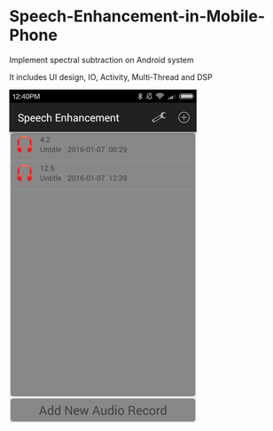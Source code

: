 # Speech-Enhancement-in-Mobile-Phone
Implement spectral subtraction on Android system


It includes UI design, IO, Activity, Multi-Thread and DSP

![image](https://github.com/ApolloXu/Speech-Enhancement-in-Mobile-Phone/blob/master/Screenshot/Main.png)
